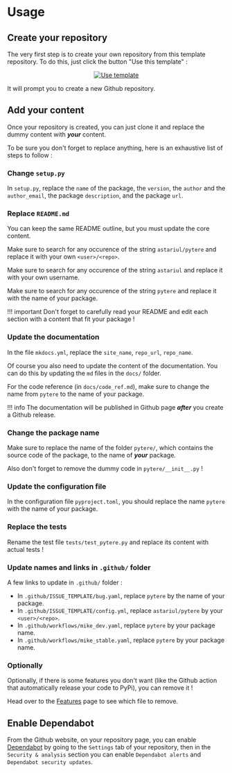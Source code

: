# Usage

## Create your repository

The very first step is to create your own repository from this template repository. To do this, just click the button "Use this template" :

<p align="center">
  <a href="https://github.com/astariul/pytere/generate"><img src="https://img.shields.io/badge/%20-Use%20this%20template-green?style=for-the-badge&color=347d39" alt="Use template" /></a>
</p>

It will prompt you to create a new Github repository.

## Add your content

Once your repository is created, you can just clone it and replace the dummy content with ***your*** content.

To be sure you don't forget to replace anything, here is an exhaustive list of steps to follow :

### Change `setup.py`

In `setup.py`, replace the `name` of the package, the `version`, the `author` and the `author_email`, the package `description`, and the package `url`.

### Replace `README.md`

You can keep the same README outline, but you must update the core content.

Make sure to search for any occurence of the string `astariul/pytere` and replace it with your own `<user>/<repo>`.

Make sure to search for any occurence of the string `astariul` and replace it with your own username.

Make sure to search for any occurence of the string `pytere` and replace it with the name of your package.

!!! important
    Don't forget to carefully read your README and edit each section with a content that fit your package !

### Update the documentation

In the file `mkdocs.yml`, replace the `site_name`, `repo_url`, `repo_name`.

Of course you also need to update the content of the documentation. You can do this by updating the `md` files in the `docs/` folder.

For the code reference (in `docs/code_ref.md`), make sure to change the name from `pytere` to the name of your package.

!!! info
    The documentation will be published in Github page ***after*** you create a Github release.

### Change the package name

Make sure to replace the name of the folder `pytere/`, which contains the source code of the package, to the name of ***your*** package.

Also don't forget to remove the dummy code in `pytere/__init__.py` !

### Update the configuration file

In the configuration file `pyproject.toml`, you should replace the name `pytere` with the name of your package.

### Replace the tests

Rename the test file `tests/test_pytere.py` and replace its content with actual tests !

### Update names and links in `.github/` folder

A few links to update in `.github/` folder :

* In `.github/ISSUE_TEMPLATE/bug.yaml`, replace `pytere` by the name of your package.
* In `.github/ISSUE_TEMPLATE/config.yml`, replace `astariul/pytere` by your `<user>/<repo>`.
* In `.github/workflows/mike_dev.yaml`, replace `pytere` by your package name.
* In `.github/workflows/mike_stable.yaml`, replace `pytere` by your package name.

### Optionally

Optionally, if there is some features you don't want (like the Github action that automatically release your code to PyPi), you can remove it !

Head over to the [Features](features.md) page to see which file to remove.

## Enable Dependabot

From the Github website, on your repository page, you can enable [Dependabot](https://docs.github.com/en/code-security/supply-chain-security/managing-vulnerabilities-in-your-projects-dependencies/configuring-dependabot-security-updates#enabling-or-disabling-dependabot-security-updates-for-an-individual-repository) by going to the `Settings` tab of your repository, then in the `Security & analysis` section you can enable `Dependabot alerts` and `Dependabot security updates`.
